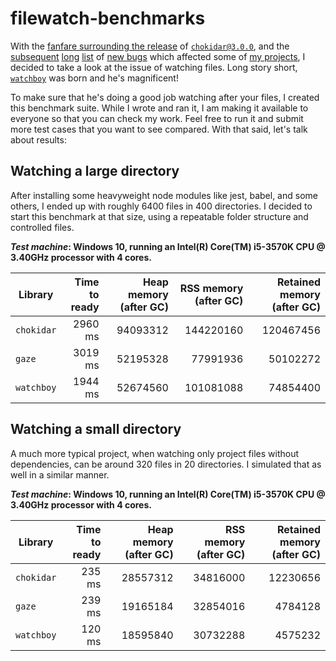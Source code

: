 # filewatch-benchmarks

With the [fanfare surrounding the release](https://paulmillr.com/posts/chokidar-3-save-32tb-of-traffic/) of [`chokidar@3.0.0`](https://github.com/paulmillr/chokidar), and the [subsequent](https://github.com/paulmillr/chokidar/issues/873) [long](https://github.com/paulmillr/chokidar/issues/860) [list](https://github.com/paulmillr/chokidar/issues/871) of [new bugs](https://github.com/paulmillr/chokidar/issues/865) which affected some of [my projects](https://github.com/catdad/electronmon), I decided to take a look at the issue of watching files. Long story short, [`watchboy`](https://github.com/catdad/watchboy) was born and he's magnificent!

To make sure that he's doing a good job watching after your files, I created this benchmark suite. While I wrote and ran it, I am making it available to everyone so that you can check my work. Feel free to run it and submit more test cases that you want to see compared. With that said, let's talk about results:

## Watching a large directory

After installing some heavyweight node modules like jest, babel, and some others, I ended up with roughly 6400 files in 400 directories. I decided to start this benchmark at that size, using a repeatable folder structure and controlled files.

**_Test machine_: Windows 10, running an Intel(R) Core(TM) i5-3570K CPU @ 3.40GHz processor with 4 cores.**

| Library | Time to ready | Heap memory (after GC) | RSS memory (after GC) | Retained memory (after GC) |
| --- | ---: | ---: | ---: | ---: |
| `chokidar` | 2960 ms | 94093312 | 144220160 | 120467456 |
| `gaze` | 3019 ms | 52195328 | 77991936 | 50102272 |
| `watchboy` | 1944 ms | 52674560 | 101081088 | 74854400 |

## Watching a small directory

A much more typical project, when watching only project files without dependencies, can be around 320 files in 20 directories. I simulated that as well in a similar manner.

**_Test machine_: Windows 10, running an Intel(R) Core(TM) i5-3570K CPU @ 3.40GHz processor with 4 cores.**

| Library | Time to ready | Heap memory (after GC) | RSS memory (after GC) | Retained memory (after GC) |
| --- | ---: | ---: | ---: | ---: |
| `chokidar` | 235 ms | 28557312 | 34816000 | 12230656 |
| `gaze` | 239 ms | 19165184 | 32854016 | 4784128 |
| `watchboy` | 120 ms | 18595840 | 30732288 | 4575232 |
